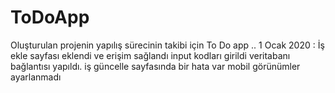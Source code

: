 # ToDoApp
Oluşturulan projenin yapılış sürecinin takibi için To Do app
..
1 Ocak 2020 :
    İş ekle sayfası eklendi ve erişim sağlandı 
    input kodları girildi veritabanı bağlantısı yapıldı.
    iş güncelle sayfasında bir hata var 
    mobil görünümler ayarlanmadı